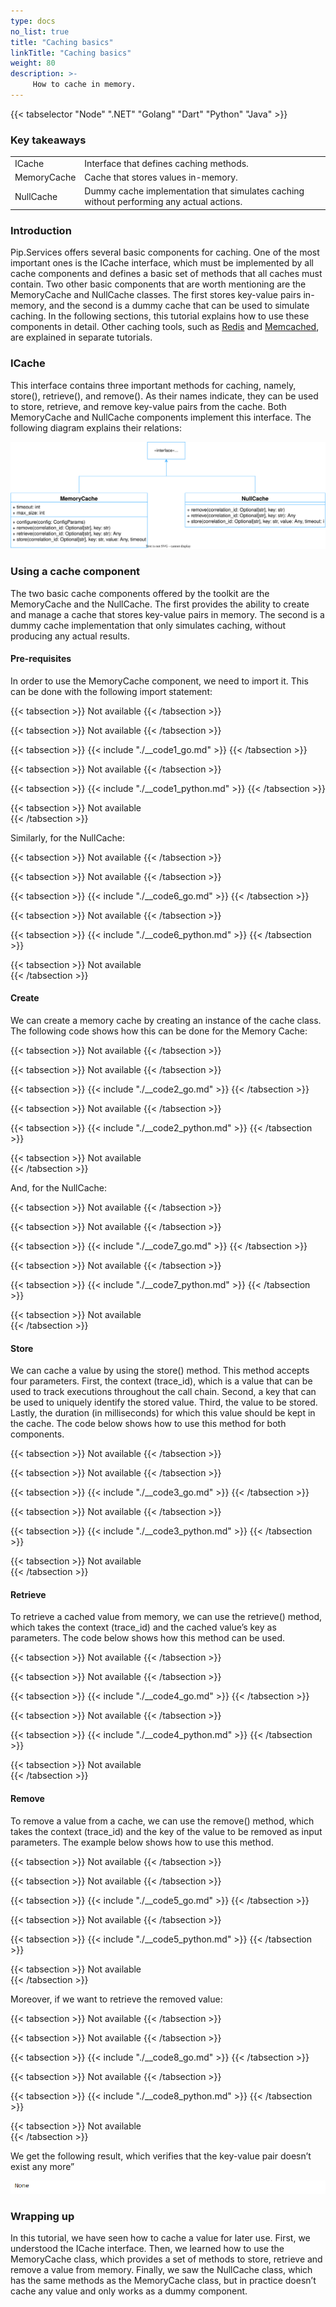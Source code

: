 ```yaml
---
type: docs
no_list: true
title: "Caching basics"
linkTitle: "Caching basics"
weight: 80
description: >-
     How to cache in memory.
---
```


{{< tabselector "Node" ".NET" "Golang" "Dart" "Python" "Java" >}}

### Key takeaways

<table class="full-width-table">
  <tr>
    <td>ICache</td>
    <td>Interface that defines caching methods.</td>
  </tr>
  <tr>
    <td>MemoryCache </td>
    <td>Cache that stores values in-memory.</td>
  </tr>
  <tr>
    <td>NullCache</td>
    <td>Dummy cache implementation that simulates caching without performing any actual actions.</td>
  </tr>
</table>

### Introduction

Pip.Services offers several basic components for caching. One of the most important ones is the ICache interface, which must be implemented by all cache components and defines a basic set of  methods that all caches must contain. Two other basic components that are worth mentioning are the MemoryCache and NullCache classes. The first stores key-value pairs in-memory, and the second is a dummy cache that can be used to simulate caching. In the following sections, this tutorial explains how to use these components in detail. Other caching tools, such as [Redis](../../tutorials/beginner_tutorials/caching/redis/) and [Memcached](../../tutorials/beginner_tutorials/caching/memcached/), are explained in separate tutorials.

### ICache

This interface contains three important methods for caching, namely, store(), retrieve(), and remove(). As their names indicate, they can be used to store, retrieve, and remove key-value pairs from the cache. Both MemoryCache and NullCache components implement this interface. The following diagram explains their relations:

![figure 1](./figure1.svg)

### Using a cache component

The two basic cache components offered by the toolkit are the MemoryCache and the NullCache. The first provides the ability to create and manage a cache that stores key-value pairs in memory. The second is a dummy cache implementation that only simulates caching, without producing any actual results.


#### Pre-requisites

In order to use the MemoryCache component, we need to import it. This can be done with the following import statement:

{{< tabsection >}}
  Not available
{{< /tabsection >}}

{{< tabsection >}}
  Not available
{{< /tabsection >}}

{{< tabsection >}}
  {{< include "./__code1_go.md" >}}
{{< /tabsection >}}

{{< tabsection >}}
  Not available
{{< /tabsection >}}

{{< tabsection >}}
  {{< include "./__code1_python.md" >}}
{{< /tabsection >}}

{{< tabsection >}}
  Not available  
{{< /tabsection >}}

Similarly, for the NullCache:

{{< tabsection >}}
  Not available
{{< /tabsection >}}

{{< tabsection >}}
  Not available
{{< /tabsection >}}

{{< tabsection >}}
  {{< include "./__code6_go.md" >}}
{{< /tabsection >}}

{{< tabsection >}}
  Not available
{{< /tabsection >}}

{{< tabsection >}}
  {{< include "./__code6_python.md" >}}
{{< /tabsection >}}

{{< tabsection >}}
  Not available  
{{< /tabsection >}}


#### Create

We can create a memory cache by creating an instance of the cache class. The following code shows how this can be done for the Memory Cache:

{{< tabsection >}}
  Not available
{{< /tabsection >}}

{{< tabsection >}}
  Not available
{{< /tabsection >}}

{{< tabsection >}}
  {{< include "./__code2_go.md" >}}
{{< /tabsection >}}

{{< tabsection >}}
  Not available
{{< /tabsection >}}

{{< tabsection >}}
  {{< include "./__code2_python.md" >}}
{{< /tabsection >}}

{{< tabsection >}}
  Not available  
{{< /tabsection >}}

And, for the NullCache:

{{< tabsection >}}
  Not available
{{< /tabsection >}}

{{< tabsection >}}
  Not available
{{< /tabsection >}}

{{< tabsection >}}
  {{< include "./__code7_go.md" >}}
{{< /tabsection >}}

{{< tabsection >}}
  Not available
{{< /tabsection >}}

{{< tabsection >}}
  {{< include "./__code7_python.md" >}}
{{< /tabsection >}}

{{< tabsection >}}
  Not available  
{{< /tabsection >}}

#### Store

We can cache a value by using the store() method. This method accepts four parameters. First, the context (trace_id), which is a value that can be used to track executions throughout the call chain. Second, a key that can be used to uniquely identify the stored value. Third, the value to be stored. Lastly, the duration (in milliseconds) for which this value should be kept in the cache. The code below shows how to use this method for both components.

{{< tabsection >}}
  Not available
{{< /tabsection >}}

{{< tabsection >}}
  Not available
{{< /tabsection >}}

{{< tabsection >}}
  {{< include "./__code3_go.md" >}}
{{< /tabsection >}}

{{< tabsection >}}
  Not available
{{< /tabsection >}}

{{< tabsection >}}
  {{< include "./__code3_python.md" >}}
{{< /tabsection >}}

{{< tabsection >}}
  Not available  
{{< /tabsection >}}

#### Retrieve

To retrieve a cached value from memory, we can use the retrieve() method, which takes the context (trace_id) and the cached value’s key as parameters. The code below shows how this method can be used.

{{< tabsection >}}
  Not available
{{< /tabsection >}}

{{< tabsection >}}
  Not available
{{< /tabsection >}}

{{< tabsection >}}
  {{< include "./__code4_go.md" >}}
{{< /tabsection >}}

{{< tabsection >}}
  Not available
{{< /tabsection >}}

{{< tabsection >}}
  {{< include "./__code4_python.md" >}}
{{< /tabsection >}}

{{< tabsection >}}
  Not available  
{{< /tabsection >}}

#### Remove

To remove a value from a cache, we can use the remove() method, which takes the context (trace_id) and the key of the value to be removed as input parameters. The example below shows how to use this method.

{{< tabsection >}}
  Not available
{{< /tabsection >}}

{{< tabsection >}}
  Not available
{{< /tabsection >}}

{{< tabsection >}}
  {{< include "./__code5_go.md" >}}
{{< /tabsection >}}

{{< tabsection >}}
  Not available
{{< /tabsection >}}

{{< tabsection >}}
  {{< include "./__code5_python.md" >}}
{{< /tabsection >}}

{{< tabsection >}}
  Not available  
{{< /tabsection >}}

Moreover, if we want to retrieve the removed value:


{{< tabsection >}}
  Not available 
{{< /tabsection >}}

{{< tabsection >}}
  Not available 
{{< /tabsection >}}

{{< tabsection >}}
  {{< include "./__code8_go.md" >}}
{{< /tabsection >}}

{{< tabsection >}}
  Not available 
{{< /tabsection >}}

{{< tabsection >}}
  {{< include "./__code8_python.md" >}}
{{< /tabsection >}}

{{< tabsection >}}
  Not available  
{{< /tabsection >}}

We get the following result, which verifies that the key-value pair doesn’t exist any more”

![figure 2](./figure2b.png)

### Wrapping up

In this tutorial, we have seen how to cache a value for later use. First, we understood the ICache interface. Then, we learned how to use the MemoryCache class, which provides a set of methods to store, retrieve and remove a value from memory. Finally, we saw the NullCache class, which has the same methods as the MemoryCache class, but in practice doesn’t cache any value and only works as a dummy component.

